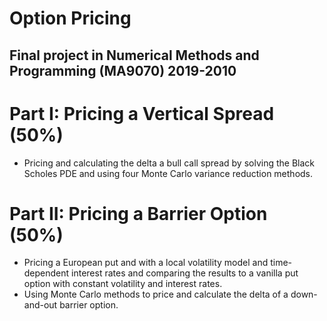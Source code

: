 # Option Pricing
## Final project in Numerical Methods and Programming (MA9070) 2019-2010
# Part I: Pricing a Vertical Spread (50%)
- Pricing and calculating the delta a bull call spread by solving the Black Scholes PDE and using four Monte Carlo variance reduction methods.
# Part II: Pricing a Barrier Option (50%)
- Pricing a European put and with a local volatility model and time-dependent interest rates and comparing the results to a vanilla put option with constant volatility and interest rates. 
- Using Monte Carlo methods to price and calculate the delta of a down-and-out barrier option. 
